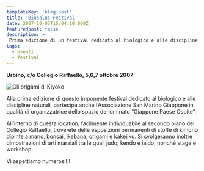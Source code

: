 ```yaml
---
templateKey: 'blog-post'
title: 'Biosalus Festival'
date: 2007-10-05T15:04:10.000Z
featuredpost: false
description: >-
 Prima edizione di un festival dedicato al biologico e alle discipline naturali
tags:
  - eventi
  - festival
---
```


**Urbino, c/o Collegio Raffaello, 5,6,7 ottobre 2007**

![Gli origami di Kiyoko](http://img84.imageshack.us/img84/8278/p1010067fd6.jpg "Origami")

Alla prima edizione di questo imponente festival dedicato al biologico e alle discipline naturali, partecipa anche l’Associazione San Marino Giappone in qualità di organizzatrice dello spazio denominato “Giappone Paese Ospite”.

All’interno di questa location, facilmente individuabile al secondo piano del Collegio Raffaello, troverete delle esposizioni permanenti di stoffe di kimono dipinte a mano, bonsai, ikebana, origami e kakejiku. Si svolgeranno inoltre dimostrazioni di arti marziali tra le quali judo, kendo e iaido, nonché stage e workshop.

Vi aspettiamo numerosi!!!